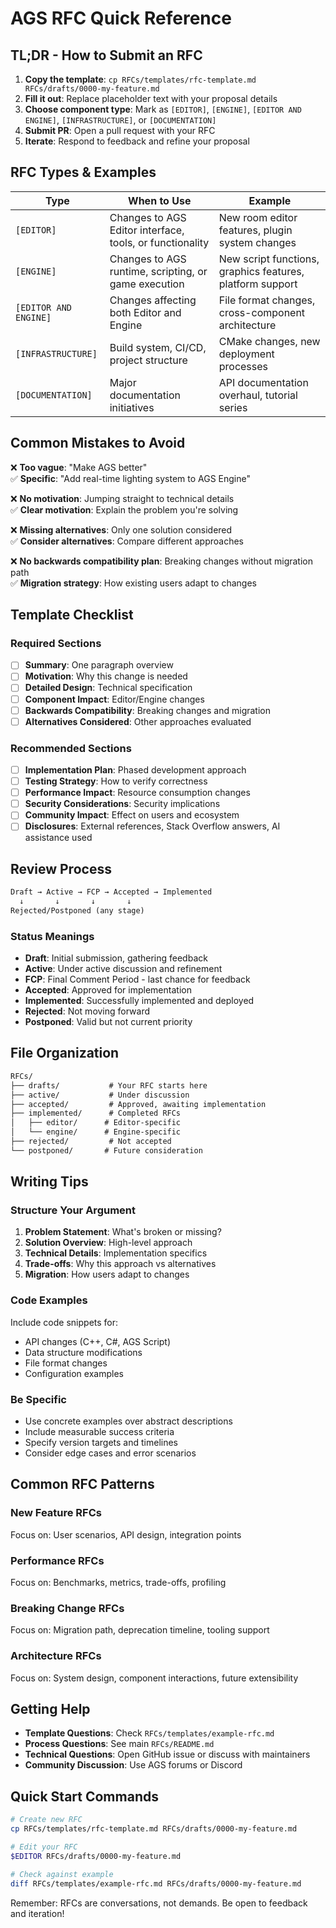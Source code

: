 # AGS RFC Quick Reference

## TL;DR - How to Submit an RFC

1. **Copy the template**: `cp RFCs/templates/rfc-template.md RFCs/drafts/0000-my-feature.md`
2. **Fill it out**: Replace placeholder text with your proposal details
3. **Choose component type**: Mark as `[EDITOR]`, `[ENGINE]`, `[EDITOR AND ENGINE]`, `[INFRASTRUCTURE]`, or `[DOCUMENTATION]`
4. **Submit PR**: Open a pull request with your RFC
5. **Iterate**: Respond to feedback and refine your proposal

## RFC Types & Examples

| Type | When to Use | Example |
|------|-------------|---------|
| `[EDITOR]` | Changes to AGS Editor interface, tools, or functionality | New room editor features, plugin system changes |
| `[ENGINE]` | Changes to AGS runtime, scripting, or game execution | New script functions, graphics features, platform support |
| `[EDITOR AND ENGINE]` | Changes affecting both Editor and Engine | File format changes, cross-component architecture |
| `[INFRASTRUCTURE]` | Build system, CI/CD, project structure | CMake changes, new deployment processes |
| `[DOCUMENTATION]` | Major documentation initiatives | API documentation overhaul, tutorial series |

## Common Mistakes to Avoid

❌ **Too vague**: "Make AGS better"  
✅ **Specific**: "Add real-time lighting system to AGS Engine"

❌ **No motivation**: Jumping straight to technical details  
✅ **Clear motivation**: Explain the problem you're solving

❌ **Missing alternatives**: Only one solution considered  
✅ **Consider alternatives**: Compare different approaches

❌ **No backwards compatibility plan**: Breaking changes without migration path  
✅ **Migration strategy**: How existing users adapt to changes

## Template Checklist

### Required Sections

- [ ] **Summary**: One paragraph overview
- [ ] **Motivation**: Why this change is needed
- [ ] **Detailed Design**: Technical specification
- [ ] **Component Impact**: Editor/Engine changes
- [ ] **Backwards Compatibility**: Breaking changes and migration
- [ ] **Alternatives Considered**: Other approaches evaluated

### Recommended Sections

- [ ] **Implementation Plan**: Phased development approach
- [ ] **Testing Strategy**: How to verify correctness
- [ ] **Performance Impact**: Resource consumption changes
- [ ] **Security Considerations**: Security implications
- [ ] **Community Impact**: Effect on users and ecosystem
- [ ] **Disclosures**: External references, Stack Overflow answers, AI assistance used

## Review Process

```txt
Draft → Active → FCP → Accepted → Implemented
  ↓       ↓       ↓       ↓
Rejected/Postponed (any stage)
```

### Status Meanings

- **Draft**: Initial submission, gathering feedback
- **Active**: Under active discussion and refinement
- **FCP**: Final Comment Period - last chance for feedback
- **Accepted**: Approved for implementation
- **Implemented**: Successfully implemented and deployed
- **Rejected**: Not moving forward
- **Postponed**: Valid but not current priority

## File Organization

```txt
RFCs/
├── drafts/           # Your RFC starts here
├── active/           # Under discussion
├── accepted/         # Approved, awaiting implementation
├── implemented/      # Completed RFCs
│   ├── editor/      # Editor-specific
│   └── engine/      # Engine-specific
├── rejected/         # Not accepted
└── postponed/       # Future consideration
```

## Writing Tips

### Structure Your Argument

1. **Problem Statement**: What's broken or missing?
2. **Solution Overview**: High-level approach
3. **Technical Details**: Implementation specifics
4. **Trade-offs**: Why this approach vs alternatives
5. **Migration**: How users adapt to changes

### Code Examples

Include code snippets for:

- API changes (C++, C#, AGS Script)
- Data structure modifications
- File format changes
- Configuration examples

### Be Specific

- Use concrete examples over abstract descriptions
- Include measurable success criteria
- Specify version targets and timelines
- Consider edge cases and error scenarios

## Common RFC Patterns

### New Feature RFCs

Focus on: User scenarios, API design, integration points

### Performance RFCs

Focus on: Benchmarks, metrics, trade-offs, profiling

### Breaking Change RFCs

Focus on: Migration path, deprecation timeline, tooling support

### Architecture RFCs

Focus on: System design, component interactions, future extensibility

## Getting Help

- **Template Questions**: Check `RFCs/templates/example-rfc.md`
- **Process Questions**: See main `RFCs/README.md`
- **Technical Questions**: Open GitHub issue or discuss with maintainers
- **Community Discussion**: Use AGS forums or Discord

## Quick Start Commands

```bash
# Create new RFC
cp RFCs/templates/rfc-template.md RFCs/drafts/0000-my-feature.md

# Edit your RFC
$EDITOR RFCs/drafts/0000-my-feature.md

# Check against example
diff RFCs/templates/example-rfc.md RFCs/drafts/0000-my-feature.md
```

Remember: RFCs are conversations, not demands. Be open to feedback and iteration!
